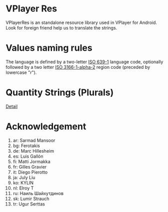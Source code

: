 VPlayer Res
===========
VPlayerRes is an standalone resource library used in VPlayer for Android. Look for foreign friend help us to translate the strings.

Values naming rules
===================
The language is defined by a two-letter [ISO 639-1][1] language code,
optionally followed by a two letter [ISO 3166-1-alpha-2][2] region code (preceded by lowercase "r").

Quantity Strings (Plurals)
=========================
[Detail][3]

Acknowledgement
===============
1. ar: Sarmad Mansoor
2. bg: Ferotakis
3. de: Marc Hillesheim
4. es: Luis Gallón
5. fi: Matti Jormakka
6. fr: Gilles Gravier
7. it: Diego Pierotto
8. ja: July Liu
9. ko: KYLIN
10. nl: Elroy T
11. ru: Наиль Шайхутдинов
12. sk: Lumir Strauch
13. tr: Ugur Serttas

[1]: http://www.loc.gov/standards/iso639-2/php/code_list.php
[2]: http://www.iso.org/iso/prods-services/iso3166ma/02iso-3166-code-lists/country_names_and_code_elements
[3]: http://developer.android.com/guide/topics/resources/string-resource.html#Plurals
